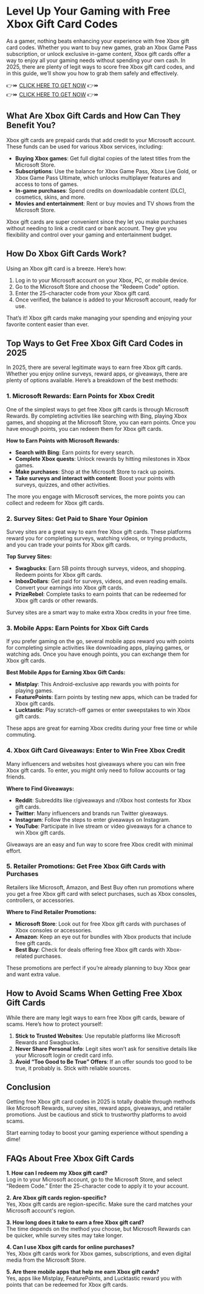 # Level Up Your Gaming with Free Xbox Gift Card Codes

As a gamer, nothing beats enhancing your experience with free Xbox gift card codes. Whether you want to buy new games, grab an Xbox Game Pass subscription, or unlock exclusive in-game content, Xbox gift cards offer a way to enjoy all your gaming needs without spending your own cash. In 2025, there are plenty of legit ways to score free Xbox gift card codes, and in this guide, we’ll show you how to grab them safely and effectively.

👉⏩ <a href="https://www.giftcodehive.com/allcard/">CLICK HERE TO GET NOW</a> 👉⏩  
👉⏩ <a href="https://www.giftcodehive.com/allcard/">CLICK HERE TO GET NOW</a> 👉⏩  
## What Are Xbox Gift Cards and How Can They Benefit You?

Xbox gift cards are prepaid cards that add credit to your Microsoft account. These funds can be used for various Xbox services, including:

- **Buying Xbox games**: Get full digital copies of the latest titles from the Microsoft Store.
- **Subscriptions**: Use the balance for Xbox Game Pass, Xbox Live Gold, or Xbox Game Pass Ultimate, which unlocks multiplayer features and access to tons of games.
- **In-game purchases**: Spend credits on downloadable content (DLC), cosmetics, skins, and more.
- **Movies and entertainment**: Rent or buy movies and TV shows from the Microsoft Store.

Xbox gift cards are super convenient since they let you make purchases without needing to link a credit card or bank account. They give you flexibility and control over your gaming and entertainment budget.

## How Do Xbox Gift Cards Work?

Using an Xbox gift card is a breeze. Here’s how:

1. Log in to your Microsoft account on your Xbox, PC, or mobile device.
2. Go to the Microsoft Store and choose the "Redeem Code" option.
3. Enter the 25-character code from your Xbox gift card.
4. Once verified, the balance is added to your Microsoft account, ready for use.

That’s it! Xbox gift cards make managing your spending and enjoying your favorite content easier than ever.

## Top Ways to Get Free Xbox Gift Card Codes in 2025

In 2025, there are several legitimate ways to earn free Xbox gift cards. Whether you enjoy online surveys, reward apps, or giveaways, there are plenty of options available. Here’s a breakdown of the best methods:

### 1. Microsoft Rewards: Earn Points for Xbox Credit

One of the simplest ways to get free Xbox gift cards is through Microsoft Rewards. By completing activities like searching with Bing, playing Xbox games, and shopping at the Microsoft Store, you can earn points. Once you have enough points, you can redeem them for Xbox gift cards.

**How to Earn Points with Microsoft Rewards:**

- **Search with Bing**: Earn points for every search.
- **Complete Xbox quests**: Unlock rewards by hitting milestones in Xbox games.
- **Make purchases**: Shop at the Microsoft Store to rack up points.
- **Take surveys and interact with content**: Boost your points with surveys, quizzes, and other activities.

The more you engage with Microsoft services, the more points you can collect and redeem for Xbox gift cards.

### 2. Survey Sites: Get Paid to Share Your Opinion

Survey sites are a great way to earn free Xbox gift cards. These platforms reward you for completing surveys, watching videos, or trying products, and you can trade your points for Xbox gift cards.

**Top Survey Sites:**

- **Swagbucks**: Earn SB points through surveys, videos, and shopping. Redeem points for Xbox gift cards.
- **InboxDollars**: Get paid for surveys, videos, and even reading emails. Convert your earnings into Xbox gift cards.
- **PrizeRebel**: Complete tasks to earn points that can be redeemed for Xbox gift cards or other rewards.

Survey sites are a smart way to make extra Xbox credits in your free time.

### 3. Mobile Apps: Earn Points for Xbox Gift Cards

If you prefer gaming on the go, several mobile apps reward you with points for completing simple activities like downloading apps, playing games, or watching ads. Once you have enough points, you can exchange them for Xbox gift cards.

**Best Mobile Apps for Earning Xbox Gift Cards:**

- **Mistplay**: This Android-exclusive app rewards you with points for playing games.
- **FeaturePoints**: Earn points by testing new apps, which can be traded for Xbox gift cards.
- **Lucktastic**: Play scratch-off games or enter sweepstakes to win Xbox gift cards.

These apps are great for earning Xbox credits during your free time or while commuting.

### 4. Xbox Gift Card Giveaways: Enter to Win Free Xbox Credit

Many influencers and websites host giveaways where you can win free Xbox gift cards. To enter, you might only need to follow accounts or tag friends.

**Where to Find Giveaways:**

- **Reddit**: Subreddits like r/giveaways and r/Xbox host contests for Xbox gift cards.
- **Twitter**: Many influencers and brands run Twitter giveaways.
- **Instagram**: Follow the steps to enter giveaways on Instagram.
- **YouTube**: Participate in live stream or video giveaways for a chance to win Xbox gift cards.

Giveaways are an easy and fun way to score free Xbox credit with minimal effort.

### 5. Retailer Promotions: Get Free Xbox Gift Cards with Purchases

Retailers like Microsoft, Amazon, and Best Buy often run promotions where you get a free Xbox gift card with select purchases, such as Xbox consoles, controllers, or accessories.

**Where to Find Retailer Promotions:**

- **Microsoft Store**: Look out for free Xbox gift cards with purchases of Xbox consoles or accessories.
- **Amazon**: Keep an eye out for bundles with Xbox products that include free gift cards.
- **Best Buy**: Check for deals offering free Xbox gift cards with Xbox-related purchases.

These promotions are perfect if you’re already planning to buy Xbox gear and want extra value.

## How to Avoid Scams When Getting Free Xbox Gift Cards

While there are many legit ways to earn free Xbox gift cards, beware of scams. Here’s how to protect yourself:

1. **Stick to Trusted Websites**: Use reputable platforms like Microsoft Rewards and Swagbucks.
2. **Never Share Personal Info**: Legit sites won’t ask for sensitive details like your Microsoft login or credit card info.
3. **Avoid “Too Good to Be True” Offers**: If an offer sounds too good to be true, it probably is. Stick with reliable sources.

## Conclusion

Getting free Xbox gift card codes in 2025 is totally doable through methods like Microsoft Rewards, survey sites, reward apps, giveaways, and retailer promotions. Just be cautious and stick to trustworthy platforms to avoid scams.

Start earning today to boost your gaming experience without spending a dime!

## FAQs About Free Xbox Gift Cards

**1. How can I redeem my Xbox gift card?**  
Log in to your Microsoft account, go to the Microsoft Store, and select “Redeem Code.” Enter the 25-character code to apply it to your account.

**2. Are Xbox gift cards region-specific?**  
Yes, Xbox gift cards are region-specific. Make sure the card matches your Microsoft account's region.

**3. How long does it take to earn a free Xbox gift card?**  
The time depends on the method you choose, but Microsoft Rewards can be quicker, while survey sites may take longer.

**4. Can I use Xbox gift cards for online purchases?**  
Yes, Xbox gift cards work for Xbox games, subscriptions, and even digital media from the Microsoft Store.

**5. Are there mobile apps that help me earn Xbox gift cards?**  
Yes, apps like Mistplay, FeaturePoints, and Lucktastic reward you with points that can be redeemed for Xbox gift cards.
